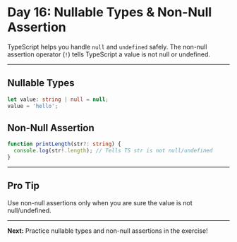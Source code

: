 # Day 16: Nullable Types & Non-Null Assertion

TypeScript helps you handle `null` and `undefined` safely. The non-null assertion operator (`!`) tells TypeScript a value is not null or undefined.

---

## Nullable Types
```ts
let value: string | null = null;
value = 'hello';
```

## Non-Null Assertion
```ts
function printLength(str?: string) {
  console.log(str!.length); // Tells TS str is not null/undefined
}
```

---

## Pro Tip
Use non-null assertions only when you are sure the value is not null/undefined.

---

**Next:** Practice nullable types and non-null assertions in the exercise!
